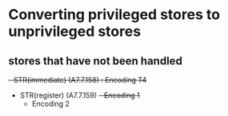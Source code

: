 # Converting privileged stores to unprivileged stores

## stores that have not been handled
~~- STR(immediate) (A7.7.158) : Encoding T4~~
- STR(register) (A7.7.159)
    ~~- Encoding 1~~
    - Encoding 2
